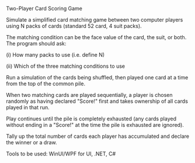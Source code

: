 Two-Player Card Scoring Game

Simulate a simplified card matching game between two computer players using N packs of cards (standard 52 card, 4 suit packs).

The matching condition can be the face value of the card, the suit, or both. The program should ask:

(i) How many packs to use (i.e. define N)

(ii) Which of the three matching conditions to use

Run a simulation of the cards being shuffled, then played one card at a time from the top of the common pile.

When two matching cards are played sequentially, a player is chosen randomly as having declared "Score!" first and takes ownership of all cards played in that run.

Play continues until the pile is completely exhausted (any cards played without ending in a "Score!" at the time the pile is exhausted are ignored).

Tally up the total number of cards each player has accumulated and declare the winner or a draw.

Tools to be used: WinUI/WPF for UI, .NET, C#
